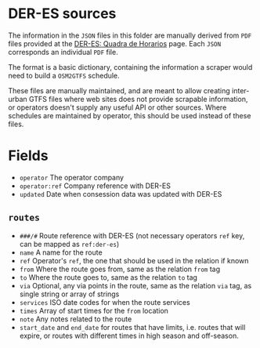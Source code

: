 # DER-ES sources

The information in the `JSON` files in this folder are manually derived from `PDF` files provided at the [DER-ES: Quadra de Horarios](https://der.es.gov.br/quadro-de-horarios) page. Each `JSON` corresponds an individual `PDF` file.

The format is a basic dictionary, containing the information a scraper would need to build a `OSM2GTFS` schedule.

These files are manually maintained, and are meant to allow creating inter-urban GTFS files where web sites does not provide scrapable information, or operators doesn't supply any useful API or other sources. Where schedules are maintained by operator, this should be used instead of these files.

# Fields

- `operator` The operator company
- `operator:ref` Company reference with DER-ES
- `updated` Date when consession data was updated with DER-ES

## `routes`

- `###/#` Route reference with DER-ES (not necessary operators `ref` key, can be mapped as `ref:der-es`)
- `name` A name for the route
- `ref` Operator's `ref`, the one that should be used in the relation if known
- `from` Where the route goes from, same as the relation `from` tag
- `to` Where the route goes to, same as the relation `to` tag
- `via` Optional, any via points in the route, same as the relation `via` tag, as single string or array of strings
- `services` ISO date codes for when the route services
- `times` Array of start times for the `from` location
- `note` Any notes related to the route
- `start_date` and `end_date` for routes that have limits, i.e. routes that will expire, or routes with different times in high season and off-season.
